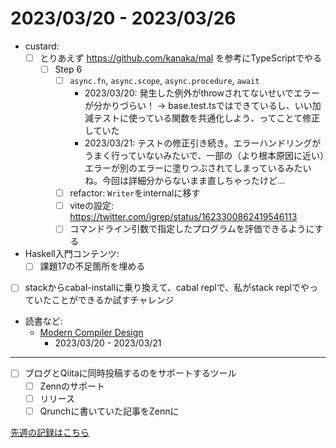 # 2023/03/20 - 2023/03/26

- custard:
    - [ ] とりあえず <https://github.com/kanaka/mal> を参考にTypeScriptでやる
        - [ ] Step 6
            - [ ] `async.fn`, `async.scope`, `async.procedure`, `await`
                - 2023/03/20: 発生した例外がthrowされてないせいでエラーが分かりづらい！ -\> base.test.tsではできているし、いい加減テストに使っている関数を共通化しよう、ってことて修正していた
                - 2023/03/21: テストの修正引き続き。エラーハンドリングがうまく行っていないみたいで、一部の（より根本原因に近い）エラーが別のエラーに塗りつぶされてしまっているみたいね。今回は詳細分からないまま直しちゃったけど...
            - [ ] refactor: `Writer`をinternalに移す
            - [ ] viteの設定: <https://twitter.com/igrep/status/1623300862419546113>
            - [ ] コマンドライン引数で指定したプログラムを評価できるようにする
- Haskell入門コンテンツ:
    - [ ] 課題17の不足箇所を埋める
- [ ] stackからcabal-installに乗り換えて、cabal replで、私がstack replでやっていたことができるか試すチャレンジ
- 読書など:
    - [Modern Compiler Design](https://www.springer.com/jp/book/9781461446989)
        - 2023/03/20 - 2023/03/21

------

- [ ] ブログとQiitaに同時投稿するのをサポートするツール
    - [ ] Zennのサポート
    - [ ] リリース
    - [ ] Qrunchに書いていた記事をZennに

[先週の記録はこちら](https://github.com/igrep/daily-commits/blob/80bfec7ffb4a907334a2fea79f32f2f562ecac99/yesterday.md)
